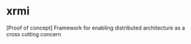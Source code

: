 # xrmi
[Proof of concept] Framework for enabling distributed architecture as a cross cutting concern
